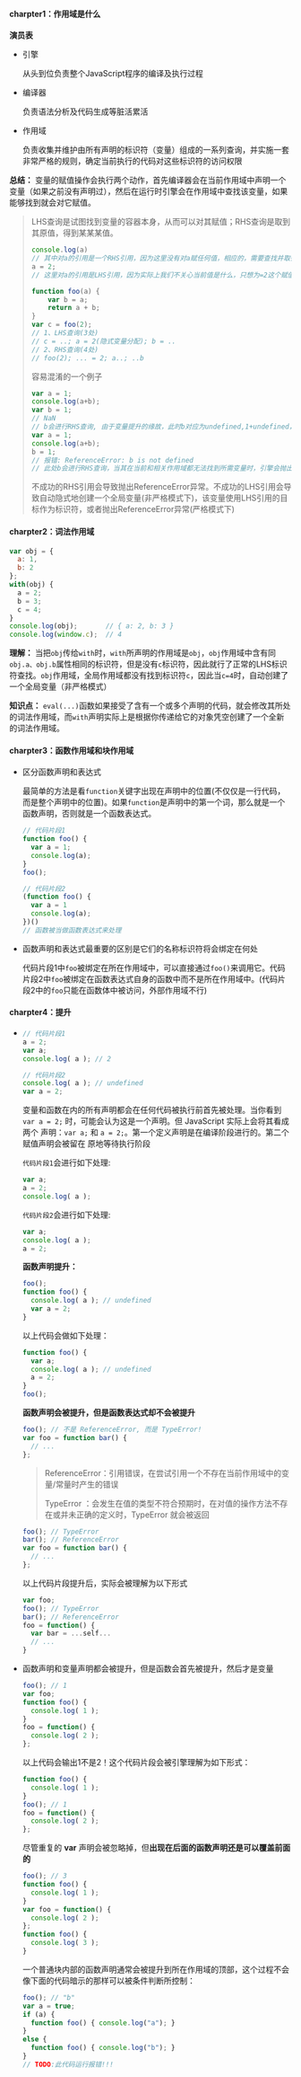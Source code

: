 #### charpter1：作用域是什么

**演员表**

- 引擎

  从头到位负责整个JavaScript程序的编译及执行过程

- 编译器

  负责语法分析及代码生成等脏活累活

- 作用域

  负责收集并维护由所有声明的标识符（变量）组成的一系列查询，并实施一套非常严格的规则，确定当前执行的代码对这些标识符的访问权限

**总结：** 变量的赋值操作会执行两个动作，首先编译器会在当前作用域中声明一个变量（如果之前没有声明过），然后在运行时引擎会在作用域中查找该变量，如果能够找到就会对它赋值。

> LHS查询是试图找到变量的容器本身，从而可以对其赋值；RHS查询是取到其原值，得到某某某值。
>
> ```javascript
> console.log(a)
> // 其中对a的引用是一个RHS引用，因为这里没有对a赋任何值，相应的，需要查找并取得a的值，这样才能将值传递给console.log(...)
> a = 2;
> // 这里对a的引用是LHS引用，因为实际上我们不关心当前值是什么，只想为=2这个赋值操作找到一个目标
> 
> function foo(a) {
>     var b = a;
>     return a + b;
> }
> var c = foo(2);
> // 1、LHS查询(3处)
> // c = ..; a = 2(隐式变量分配); b = ..
> // 2、RHS查询(4处)
> // foo(2); ... = 2; a..; ..b
> ```
>
> 容易混淆的一个例子
>
> ```javascript
> var a = 1;
> console.log(a+b);
> var b = 1;
> // NaN
> // b会进行RHS查询, 由于变量提升的缘故，此时b对应为undefined,1+undefined，自然打印为NaN
> var a = 1;
> console.log(a+b);
> b = 1;
> // 报错: ReferenceError: b is not defined
> // 此处b会进行RHS查询，当其在当前和相关作用域都无法找到所需变量时，引擎会抛出ReferenceError错误
> ```
>
> 不成功的RHS引用会导致抛出ReferenceError异常。不成功的LHS引用会导致自动隐式地创建一个全局变量(非严格模式下)，该变量使用LHS引用的目标作为标识符，或者抛出ReferenceError异常(严格模式下)

#### charpter2：词法作用域

```javascript
var obj = {
  a: 1,
  b: 2
};
with(obj) {
  a = 2;
  b = 3;
  c = 4;
}
console.log(obj);       // { a: 2, b: 3 }
console.log(window.c);  // 4
```

**理解：** 当把`obj`传给`with`时，`with`所声明的作用域是`obj`，`obj`作用域中含有同`obj.a、obj.b`属性相同的标识符，但是没有`c`标识符，因此就行了正常的LHS标识符查找。`obj`作用域，全局作用域都没有找到标识符`c`，因此当`c=4`时，自动创建了一个全局变量（非严格模式）

**知识点：** `eval(...)`函数如果接受了含有一个或多个声明的代码，就会修改其所处的词法作用域，而`with`声明实际上是根据你传递给它的对象凭空创建了一个全新的词法作用域。

#### charpter3：函数作用域和块作用域

- 区分函数声明和表达式

  最简单的方法是看`function`关键字出现在声明中的位置(不仅仅是一行代码，而是整个声明中的位置)。如果`function`是声明中的第一个词，那么就是一个函数声明，否则就是一个函数表达式。

  ```javascript
  // 代码片段1
  function foo() {
    var a = 1;
    console.log(a);
  }
  foo();
  
  // 代码片段2
  (function foo() {
    var a = 1
    console.log(a);
  })()
  // 函数被当做函数表达式来处理
  ```

- 函数声明和表达式最重要的区别是它们的名称标识符将会绑定在何处

  代码片段1中`foo`被绑定在所在作用域中，可以直接通过`foo()`来调用它。代码片段2中`foo`被绑定在函数表达式自身的函数中而不是所在作用域中。(代码片段2中的`foo`只能在函数体中被访问，外部作用域不行)


#### charpter4：提升

- ```javascript
  // 代码片段1
  a = 2;
  var a;
  console.log( a ); // 2
  
  // 代码片段2
  console.log( a ); // undefined
  var a = 2;
  ```

  变量和函数在内的所有声明都会在任何代码被执行前首先被处理。当你看到 `var a = 2;` 时，可能会认为这是一个声明。但 JavaScript 实际上会将其看成两个 声明：`var a;` 和 `a = 2;`。第一个定义声明是在编译阶段进行的。第二个赋值声明会被留在 原地等待执行阶段

  `代码片段1`会进行如下处理:

  ```javascript
  var a;
  a = 2;
  console.log( a );
  ```

  `代码片段2`会进行如下处理:

  ```javascript
  var a;
  console.log( a );
  a = 2;
  ```

  **函数声明提升：**

  ```javascript
  foo();
  function foo() {
    console.log( a ); // undefined
    var a = 2;
  }
  ```

  以上代码会做如下处理：

  ```javascript
  function foo() {
    var a;
    console.log( a ); // undefined
    a = 2;
  }
  foo();
  ```

  **函数声明会被提升，但是函数表达式却不会被提升**

  ```javascript
  foo(); // 不是 ReferenceError, 而是 TypeError!
  var foo = function bar() {
    // ...
  };
  ```

  > ReferenceError：引用错误，在尝试引用一个不存在当前作用域中的变量/常量时产生的错误
  >
  > TypeError ：会发生在值的类型不符合预期时，在对值的操作方法不存在或并未正确的定义时，TypeError 就会被返回

  ```javascript
  foo(); // TypeError
  bar(); // ReferenceError
  var foo = function bar() {
    // ...
  };
  ```

  以上代码片段提升后，实际会被理解为以下形式

  ```javascript
  var foo;
  foo(); // TypeError
  bar(); // ReferenceError
  foo = function() {
    var bar = ...self...
    // ...
  }
  ```

- 函数声明和变量声明都会被提升，但是函数会首先被提升，然后才是变量

  ```javascript
  foo(); // 1
  var foo;
  function foo() {
    console.log( 1 );
  }
  foo = function() {
    console.log( 2 );
  };
  ```

  以上代码会输出1不是2！这个代码片段会被引擎理解为如下形式：

  ```javascript
  function foo() {
    console.log( 1 );
  }
  foo(); // 1
  foo = function() {
    console.log( 2 );
  };
  ```

  

  尽管重复的 **var** 声明会被忽略掉，但**出现在后面的函数声明还是可以覆盖前面的**

  ```javascript
  foo(); // 3
  function foo() {
    console.log( 1 );
  }
  var foo = function() {
    console.log( 2 );
  };
  function foo() {
    console.log( 3 );
  }
  ```

  

  一个普通块内部的函数声明通常会被提升到所在作用域的顶部，这个过程不会像下面的代码暗示的那样可以被条件判断所控制：

  ```javascript
  foo(); // "b"
  var a = true;
  if (a) {
    function foo() { console.log("a"); }
  }
  else {
    function foo() { console.log("b"); }
  }
  // TODO:此代码运行报错!!!
  ```

